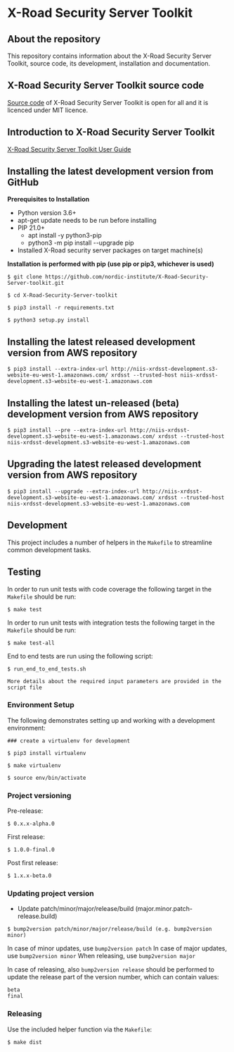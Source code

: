 # X-Road Security Server Toolkit

## About the repository 

This repository contains information about the X-Road Security Server Toolkit, source code, its development, installation and documentation.

## X-Road Security Server Toolkit source code

[Source code](https://github.com/nordic-institute/X-Road-Security-Server-toolkit) of X-Road Security Server Toolkit is open for all and it is licenced under MIT licence.

## Introduction to X-Road Security Server Toolkit

[X-Road Security Server Toolkit User Guide](https://github.com/nordic-institute/X-Road-Security-Server-toolkit/blob/master/docs/xroad_security_server_toolkit_user_guide.md)


## Installing the latest development version from GitHub

**Prerequisites to Installation**

* Python version 3.6+
* apt-get update needs to be run before installing
* PIP 21.0+
  - apt install -y python3-pip
  - python3 -m pip install --upgrade pip
* Installed X-Road security server packages on target machine(s)

**Installation is performed with pip (use pip or pip3, whichever is used)**

```
$ git clone https://github.com/nordic-institute/X-Road-Security-Server-toolkit.git

$ cd X-Road-Security-Server-toolkit

$ pip3 install -r requirements.txt

$ python3 setup.py install
```

## Installing the latest released development version from AWS repository

```
$ pip3 install --extra-index-url http://niis-xrdsst-development.s3-website-eu-west-1.amazonaws.com/ xrdsst --trusted-host niis-xrdsst-development.s3-website-eu-west-1.amazonaws.com

```

## Installing the latest un-released (beta) development version from AWS repository

```
$ pip3 install --pre --extra-index-url http://niis-xrdsst-development.s3-website-eu-west-1.amazonaws.com/ xrdsst --trusted-host niis-xrdsst-development.s3-website-eu-west-1.amazonaws.com

```

## Upgrading the latest released development version from AWS repository

```
$ pip3 install --upgrade --extra-index-url http://niis-xrdsst-development.s3-website-eu-west-1.amazonaws.com/ xrdsst --trusted-host niis-xrdsst-development.s3-website-eu-west-1.amazonaws.com

```

## Development

This project includes a number of helpers in the `Makefile` to streamline common development tasks.

## Testing

In order to run unit tests with code coverage the following target in the `Makefile` should be run:
```
$ make test

```

In order to run unit tests with integration tests the following target in the `Makefile` should be run:
```
$ make test-all

```

End to end tests are run using the following script:
```
$ run_end_to_end_tests.sh

More details about the required input parameters are provided in the script file
```

### Environment Setup

The following demonstrates setting up and working with a development environment:

```
### create a virtualenv for development

$ pip3 install virtualenv

$ make virtualenv

$ source env/bin/activate

```
### Project versioning

Pre-release:

```
$ 0.x.x-alpha.0
```

First release:

```
$ 1.0.0-final.0
```

Post first release:

```
$ 1.x.x-beta.0
```


### Updating project version

* Update patch/minor/major/release/build (major.minor.patch-release.build)
```
$ bump2version patch/minor/major/release/build (e.g. bump2version minor)
```
In case of minor updates, use `bump2version patch`
In case of major updates, use `bump2version minor`
When releasing, use `bump2version major`

In case of releasing, also `bump2version release` should be performed
to update the release part of the version number, which can contain values: 
```
beta
final
```

### Releasing

Use the included helper function via the `Makefile`:

```
$ make dist
```
